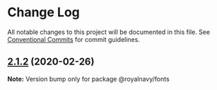 # Change Log

All notable changes to this project will be documented in this file.
See [Conventional Commits](https://conventionalcommits.org) for commit guidelines.

## [2.1.2](https://thyhjwb6.github.com/thyhjwb6/standards-toolkit/compare/2.1.1...2.1.2) (2020-02-26)

**Note:** Version bump only for package @royalnavy/fonts
